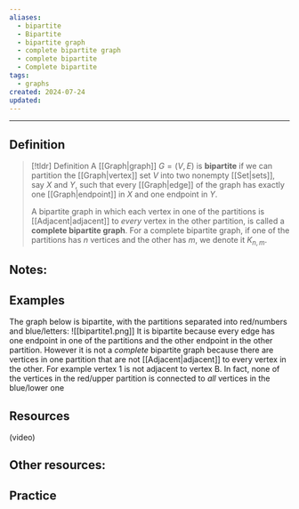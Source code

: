 ```yaml
---
aliases:
  - bipartite
  - Bipartite
  - bipartite graph
  - complete bipartite graph
  - complete bipartite
  - Complete bipartite
tags:
  - graphs
created: 2024-07-24
updated:
---
```

---
## Definition 

> [!tldr] Definition
> A [[Graph|graph]] $G = (V,E)$ is **bipartite** if we can partition the [[Graph|vertex]] set $V$ into two nonempty [[Set|sets]], say $X$ and $Y$, such that every [[Graph|edge]] of the graph has exactly one [[Graph|endpoint]] in $X$ and one endpoint in $Y$. 
> 
> A bipartite graph in which each vertex in one of the partitions is [[Adjacent|adjacent]] to *every* vertex in the other partition, is called a **complete bipartite graph**. For a complete bipartite graph, if one of the partitions has $n$ vertices and the other has $m$, we denote it $K_{n,m}$. 

Notes: 
- 

## Examples

The graph below is bipartite, with the partitions separated into red/numbers and blue/letters: 
![[bipartite1.png]]
It is bipartite because every edge has one endpoint in one of the partitions and the other endpoint in the other partition. However it is not a *complete* bipartite graph because there are vertices in one partition that are not [[Adjacent|adjacent]] to every vertex in the other. For example vertex 1 is not adjacent to vertex B. In fact, none of the vertices in the red/upper partition is connected to *all* vertices in the blue/lower one


## Resources 

(video)

Other resources: 
- 

## Practice 
